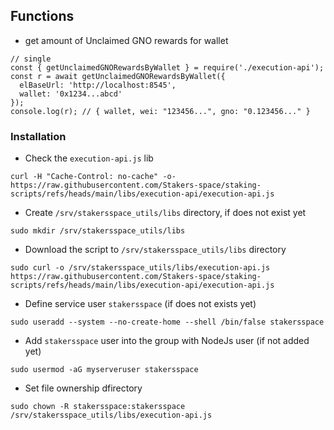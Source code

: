 ## Functions
- get amount of Unclaimed GNO rewards for wallet
```
// single
const { getUnclaimedGNORewardsByWallet } = require('./execution-api');
const r = await getUnclaimedGNORewardsByWallet({
  elBaseUrl: 'http://localhost:8545',
  wallet: '0x1234...abcd'
});
console.log(r); // { wallet, wei: "123456...", gno: "0.123456..." }
```


### Installation
- Check the `execution-api.js` lib
```
curl -H "Cache-Control: no-cache" -o- https://raw.githubusercontent.com/Stakers-space/staking-scripts/refs/heads/main/libs/execution-api/execution-api.js
```
- Create `/srv/stakersspace_utils/libs` directory, if does not exist yet
```
sudo mkdir /srv/stakersspace_utils/libs
```
- Download the script to `/srv/stakersspace_utils/libs` directory
```
sudo curl -o /srv/stakersspace_utils/libs/execution-api.js https://raw.githubusercontent.com/Stakers-space/staking-scripts/refs/heads/main/libs/execution-api/execution-api.js
```
- Define service user `stakersspace` (if does not exists yet)
```
sudo useradd --system --no-create-home --shell /bin/false stakersspace
```
- Add `stakersspace` user into the group with NodeJs user (if not added yet)
```
sudo usermod -aG myserveruser stakersspace
```
- Set file ownership dfirectory
```
sudo chown -R stakersspace:stakersspace /srv/stakersspace_utils/libs/execution-api.js
```